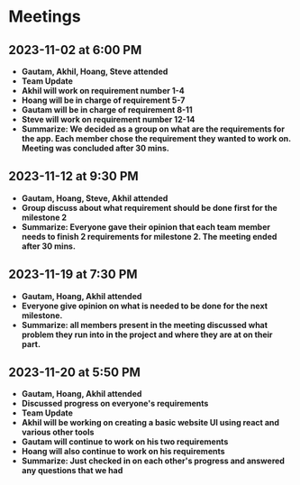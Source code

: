 # Meetings
## 2023-11-02 at 6:00 PM
- **Gautam, Akhil, Hoang, Steve attended**
- **Team Update**
- **Akhil will work on requirement number 1-4**
- **Hoang will be in charge of requirement 5-7**
- **Gautam will be in charge of requirement 8-11**
- **Steve will work on requirement number 12-14**
- **Summarize: We decided as a group on what are the requirements for the app. Each member chose the requirement they wanted to work on. Meeting was concluded after 30 mins.**

## 2023-11-12 at 9:30 PM
- **Gautam, Hoang, Steve, Akhil attended**
- **Group discuss about what requirement should be done first for the milestone 2**
- **Summarize: Everyone gave their opinion that each team member needs to finish 2 requirements for milestone 2. The meeting ended after 30 mins.**

## 2023-11-19 at 7:30 PM
- **Gautam, Hoang, Akhil attended**
- **Everyone give opinion on what is needed to be done for the next milestone.**
- **Summarize: all members present in the meeting discussed what problem they run into in the project and where they are at on their part.** 

## 2023-11-20 at 5:50 PM
- **Gautam, Hoang, Akhil attended**
- **Discussed progress on everyone's requirements**
- **Team Update**
- **Akhil will be working on creating a basic website UI using react and various other tools**
- **Gautam will continue to work on his two requirements**
- **Hoang will also continue to work on his requirements**
- **Summarize: Just checked in on each other's progress and answered any questions that we had**
